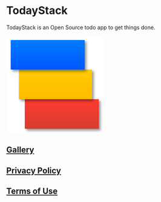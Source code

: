 # TodayStack

TodayStack is an Open Source todo app to get things done.

<img src=".media/todayStackIcon.png" width="256">

## [Gallery](gallery.md)

## [Privacy Policy](PRIVACY.md)

## [Terms of Use](TERMS.md)
